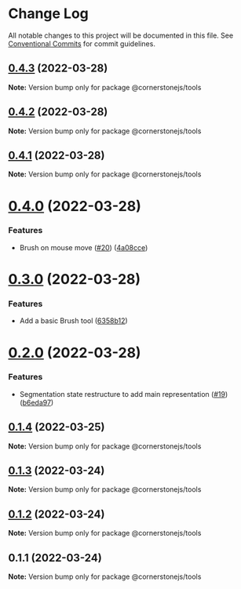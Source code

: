 # Change Log

All notable changes to this project will be documented in this file.
See [Conventional Commits](https://conventionalcommits.org) for commit guidelines.

## [0.4.3](https://github.com/PrecisionMetrics/cornerstone3d-FORPUBLIC/compare/@cornerstonejs/tools@0.4.2...@cornerstonejs/tools@0.4.3) (2022-03-28)

**Note:** Version bump only for package @cornerstonejs/tools





## [0.4.2](https://github.com/PrecisionMetrics/cornerstone3d-FORPUBLIC/compare/@cornerstonejs/tools@0.4.1...@cornerstonejs/tools@0.4.2) (2022-03-28)

**Note:** Version bump only for package @cornerstonejs/tools





## [0.4.1](https://github.com/PrecisionMetrics/cornerstone3d-FORPUBLIC/compare/@cornerstonejs/tools@0.4.0...@cornerstonejs/tools@0.4.1) (2022-03-28)

**Note:** Version bump only for package @cornerstonejs/tools





# [0.4.0](https://github.com/PrecisionMetrics/cornerstone3d-FORPUBLIC/compare/@cornerstonejs/tools@0.3.0...@cornerstonejs/tools@0.4.0) (2022-03-28)


### Features

* Brush on mouse move ([#20](https://github.com/PrecisionMetrics/cornerstone3d-FORPUBLIC/issues/20)) ([4a08cce](https://github.com/PrecisionMetrics/cornerstone3d-FORPUBLIC/commit/4a08cce5e6cc2e9715367c233ab272bd259ca7d1))





# [0.3.0](https://github.com/PrecisionMetrics/cornerstone3d-FORPUBLIC/compare/@cornerstonejs/tools@0.2.0...@cornerstonejs/tools@0.3.0) (2022-03-28)


### Features

* Add a basic Brush tool ([6358b12](https://github.com/PrecisionMetrics/cornerstone3d-FORPUBLIC/commit/6358b126c9d03bd349f864cec53d22c92f8b1405))





# [0.2.0](https://github.com/PrecisionMetrics/cornerstone3d-FORPUBLIC/compare/@cornerstonejs/tools@0.1.4...@cornerstonejs/tools@0.2.0) (2022-03-28)


### Features

* Segmentation state restructure to add main representation ([#19](https://github.com/PrecisionMetrics/cornerstone3d-FORPUBLIC/issues/19)) ([b6eda97](https://github.com/PrecisionMetrics/cornerstone3d-FORPUBLIC/commit/b6eda97ab77ec244fd2e3a8c7d164efe78a4516f))





## [0.1.4](https://github.com/PrecisionMetrics/cornerstone3d-FORPUBLIC/compare/@cornerstonejs/tools@0.1.3...@cornerstonejs/tools@0.1.4) (2022-03-25)

**Note:** Version bump only for package @cornerstonejs/tools





## [0.1.3](https://github.com/PrecisionMetrics/cornerstone3d-FORPUBLIC/compare/@cornerstonejs/tools@0.1.2...@cornerstonejs/tools@0.1.3) (2022-03-24)

**Note:** Version bump only for package @cornerstonejs/tools





## [0.1.2](https://github.com/PrecisionMetrics/cornerstone3d-FORPUBLIC/compare/@cornerstonejs/tools@0.1.1...@cornerstonejs/tools@0.1.2) (2022-03-24)

**Note:** Version bump only for package @cornerstonejs/tools





## 0.1.1 (2022-03-24)

**Note:** Version bump only for package @cornerstonejs/tools
